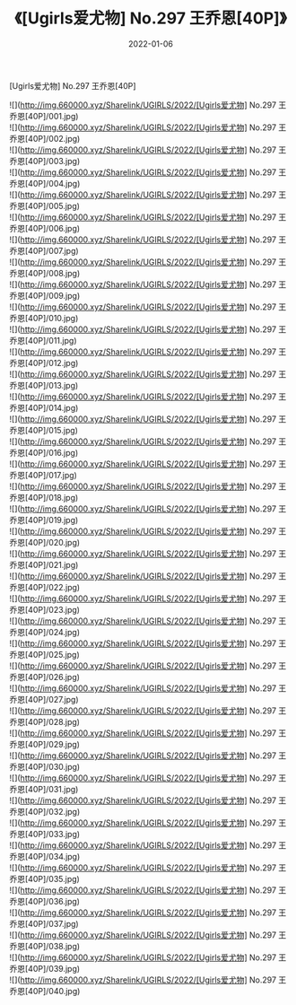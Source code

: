 ﻿---
layout: post
title:  《[Ugirls爱尤物] No.297 王乔恩[40P]》
date:   2022-01-06
img: http://img.660000.xyz/Sharelink/UGIRLS/2022/[Ugirls爱尤物] No.297 王乔恩[40P]/000.jpg
categories: [美女, 清纯, 唯美]
---

[Ugirls爱尤物] No.297 王乔恩[40P]

  ![](http://img.660000.xyz/Sharelink/UGIRLS/2022/[Ugirls爱尤物] No.297 王乔恩[40P]/001.jpg) <br> ![](http://img.660000.xyz/Sharelink/UGIRLS/2022/[Ugirls爱尤物] No.297 王乔恩[40P]/002.jpg) <br> ![](http://img.660000.xyz/Sharelink/UGIRLS/2022/[Ugirls爱尤物] No.297 王乔恩[40P]/003.jpg) <br> ![](http://img.660000.xyz/Sharelink/UGIRLS/2022/[Ugirls爱尤物] No.297 王乔恩[40P]/004.jpg) <br> ![](http://img.660000.xyz/Sharelink/UGIRLS/2022/[Ugirls爱尤物] No.297 王乔恩[40P]/005.jpg) <br> ![](http://img.660000.xyz/Sharelink/UGIRLS/2022/[Ugirls爱尤物] No.297 王乔恩[40P]/006.jpg) <br> ![](http://img.660000.xyz/Sharelink/UGIRLS/2022/[Ugirls爱尤物] No.297 王乔恩[40P]/007.jpg) <br> ![](http://img.660000.xyz/Sharelink/UGIRLS/2022/[Ugirls爱尤物] No.297 王乔恩[40P]/008.jpg) <br> ![](http://img.660000.xyz/Sharelink/UGIRLS/2022/[Ugirls爱尤物] No.297 王乔恩[40P]/009.jpg) <br> ![](http://img.660000.xyz/Sharelink/UGIRLS/2022/[Ugirls爱尤物] No.297 王乔恩[40P]/010.jpg) <br> ![](http://img.660000.xyz/Sharelink/UGIRLS/2022/[Ugirls爱尤物] No.297 王乔恩[40P]/011.jpg) <br> ![](http://img.660000.xyz/Sharelink/UGIRLS/2022/[Ugirls爱尤物] No.297 王乔恩[40P]/012.jpg) <br> ![](http://img.660000.xyz/Sharelink/UGIRLS/2022/[Ugirls爱尤物] No.297 王乔恩[40P]/013.jpg) <br> ![](http://img.660000.xyz/Sharelink/UGIRLS/2022/[Ugirls爱尤物] No.297 王乔恩[40P]/014.jpg) <br> ![](http://img.660000.xyz/Sharelink/UGIRLS/2022/[Ugirls爱尤物] No.297 王乔恩[40P]/015.jpg) <br> ![](http://img.660000.xyz/Sharelink/UGIRLS/2022/[Ugirls爱尤物] No.297 王乔恩[40P]/016.jpg) <br> ![](http://img.660000.xyz/Sharelink/UGIRLS/2022/[Ugirls爱尤物] No.297 王乔恩[40P]/017.jpg) <br> ![](http://img.660000.xyz/Sharelink/UGIRLS/2022/[Ugirls爱尤物] No.297 王乔恩[40P]/018.jpg) <br> ![](http://img.660000.xyz/Sharelink/UGIRLS/2022/[Ugirls爱尤物] No.297 王乔恩[40P]/019.jpg) <br> ![](http://img.660000.xyz/Sharelink/UGIRLS/2022/[Ugirls爱尤物] No.297 王乔恩[40P]/020.jpg) <br> ![](http://img.660000.xyz/Sharelink/UGIRLS/2022/[Ugirls爱尤物] No.297 王乔恩[40P]/021.jpg) <br> ![](http://img.660000.xyz/Sharelink/UGIRLS/2022/[Ugirls爱尤物] No.297 王乔恩[40P]/022.jpg) <br> ![](http://img.660000.xyz/Sharelink/UGIRLS/2022/[Ugirls爱尤物] No.297 王乔恩[40P]/023.jpg) <br> ![](http://img.660000.xyz/Sharelink/UGIRLS/2022/[Ugirls爱尤物] No.297 王乔恩[40P]/024.jpg) <br> ![](http://img.660000.xyz/Sharelink/UGIRLS/2022/[Ugirls爱尤物] No.297 王乔恩[40P]/025.jpg) <br> ![](http://img.660000.xyz/Sharelink/UGIRLS/2022/[Ugirls爱尤物] No.297 王乔恩[40P]/026.jpg) <br> ![](http://img.660000.xyz/Sharelink/UGIRLS/2022/[Ugirls爱尤物] No.297 王乔恩[40P]/027.jpg) <br> ![](http://img.660000.xyz/Sharelink/UGIRLS/2022/[Ugirls爱尤物] No.297 王乔恩[40P]/028.jpg) <br> ![](http://img.660000.xyz/Sharelink/UGIRLS/2022/[Ugirls爱尤物] No.297 王乔恩[40P]/029.jpg) <br> ![](http://img.660000.xyz/Sharelink/UGIRLS/2022/[Ugirls爱尤物] No.297 王乔恩[40P]/030.jpg) <br> ![](http://img.660000.xyz/Sharelink/UGIRLS/2022/[Ugirls爱尤物] No.297 王乔恩[40P]/031.jpg) <br> ![](http://img.660000.xyz/Sharelink/UGIRLS/2022/[Ugirls爱尤物] No.297 王乔恩[40P]/032.jpg) <br> ![](http://img.660000.xyz/Sharelink/UGIRLS/2022/[Ugirls爱尤物] No.297 王乔恩[40P]/033.jpg) <br> ![](http://img.660000.xyz/Sharelink/UGIRLS/2022/[Ugirls爱尤物] No.297 王乔恩[40P]/034.jpg) <br> ![](http://img.660000.xyz/Sharelink/UGIRLS/2022/[Ugirls爱尤物] No.297 王乔恩[40P]/035.jpg) <br> ![](http://img.660000.xyz/Sharelink/UGIRLS/2022/[Ugirls爱尤物] No.297 王乔恩[40P]/036.jpg) <br> ![](http://img.660000.xyz/Sharelink/UGIRLS/2022/[Ugirls爱尤物] No.297 王乔恩[40P]/037.jpg) <br> ![](http://img.660000.xyz/Sharelink/UGIRLS/2022/[Ugirls爱尤物] No.297 王乔恩[40P]/038.jpg) <br> ![](http://img.660000.xyz/Sharelink/UGIRLS/2022/[Ugirls爱尤物] No.297 王乔恩[40P]/039.jpg) <br> ![](http://img.660000.xyz/Sharelink/UGIRLS/2022/[Ugirls爱尤物] No.297 王乔恩[40P]/040.jpg) <br>